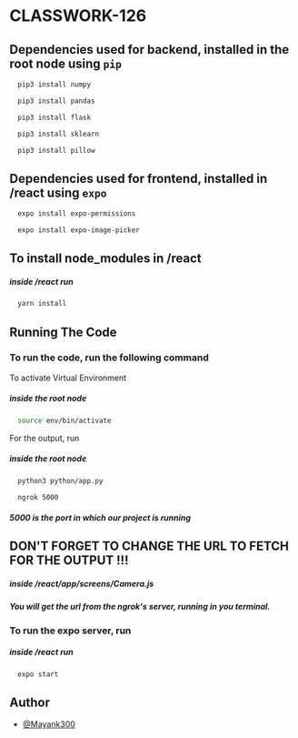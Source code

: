 # CLASSWORK-126


## Dependencies used for backend, installed in the root node using `pip`

```bash
  pip3 install numpy
```
```bash
  pip3 install pandas
```
```bash
  pip3 install flask
```
```bash
  pip3 install sklearn
```
```bash
  pip3 install pillow
```

## Dependencies used for frontend, installed in /react using `expo`

```bash
  expo install expo-permissions
```
```bash
  expo install expo-image-picker
```

## To install node_modules in /react

##### inside /react run

```bash
  yarn install
```

## Running The Code

### To run the code, run the following command

To activate Virtual Environment

##### inside the root node

```bash
  source env/bin/activate  
```


For the output, run

##### inside the root node

```bash
  python3 python/app.py
```
```bash
  ngrok 5000
```
##### 5000 is the port in which our project is running

## DON'T FORGET TO CHANGE THE URL TO FETCH FOR THE OUTPUT !!! 
##### inside /react/app/screens/Camera.js 
##### You will get the url from the ngrok's server, running in you terminal.

### To run the expo server, run

##### inside /react run
```bash
  expo start
```


## Author

- [@Mayank300](https://github.com/Mayank300)

  
